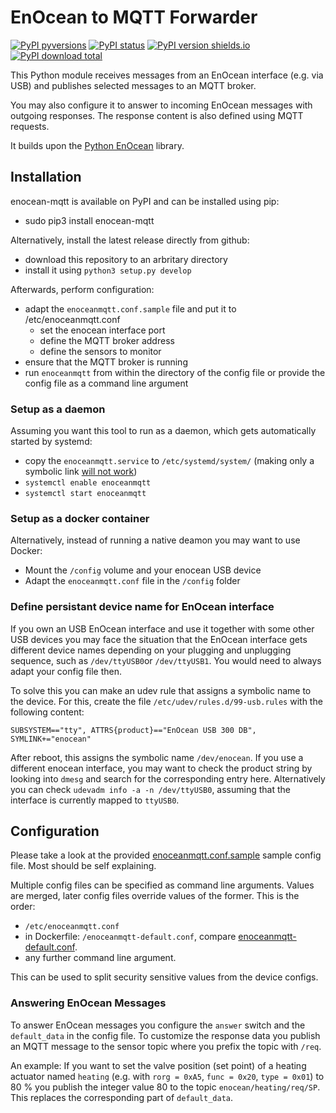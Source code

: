 # EnOcean to MQTT Forwarder #

[![PyPI pyversions](https://img.shields.io/pypi/pyversions/enocean-mqtt.svg)](https://pypi.python.org/pypi/enocean-mqtt/) [![PyPI status](https://img.shields.io/pypi/status/enocean-mqtt.svg)](https://pypi.python.org/pypi/enocean-mqtt/) [![PyPI version shields.io](https://img.shields.io/pypi/v/enocean-mqtt.svg)](https://pypi.python.org/pypi/enocean-mqtt/) [![PyPI download total](https://img.shields.io/pypi/dm/enocean-mqtt.svg)](https://pypi.python.org/pypi/enocean-mqtt/)

This Python module receives messages from an EnOcean interface (e.g. via USB) and publishes selected messages to an MQTT broker.

You may also configure it to answer to incoming EnOcean messages with outgoing responses. The response content is also defined using MQTT requests.

It builds upon the [Python EnOcean](https://github.com/kipe/enocean) library.

## Installation ##

enocean-mqtt is available on PyPI and can be installed using pip:
 - sudo pip3 install enocean-mqtt

Alternatively, install the latest release directly from github:
 - download this repository to an arbritary directory
 - install it using `python3 setup.py develop`

Afterwards, perform configuration:
 - adapt the `enoceanmqtt.conf.sample` file and put it to /etc/enoceanmqtt.conf
   - set the enocean interface port
   - define the MQTT broker address
   - define the sensors to monitor
 - ensure that the MQTT broker is running
 - run `enoceanmqtt` from within the directory of the config file or provide the config file as a command line argument

### Setup as a daemon ###

Assuming you want this tool to run as a daemon, which gets automatically started by systemd:
 - copy the `enoceanmqtt.service` to `/etc/systemd/system/` (making only a symbolic link [will not work](https://bugzilla.redhat.com/show_bug.cgi?id=955379))
 - `systemctl enable enoceanmqtt`
 - `systemctl start enoceanmqtt`

### Setup as a docker container ###

Alternatively, instead of running a native deamon you may want to use Docker:
- Mount the `/config` volume and your enocean USB device
- Adapt the `enoceanmqtt.conf` file in the `/config` folder

### Define persistant device name for EnOcean interface ###

If you own an USB EnOcean interface and use it together with some other USB devices you may face the situation that the EnOcean interface gets different device names depending on your plugging and unplugging sequence, such as `/dev/ttyUSB0`or `/dev/ttyUSB1`. You would need to always adapt your config file then.

To solve this you can make an udev rule that assigns a symbolic name to the device. For this, create the file `/etc/udev/rules.d/99-usb.rules` with the following content:

`SUBSYSTEM=="tty", ATTRS{product}=="EnOcean USB 300 DB", SYMLINK+="enocean"`

After reboot, this assigns the symbolic name `/dev/enocean`. If you use a different enocean interface, you may want to check the product string by looking into `dmesg` and search for the corresponding entry here. Alternatively you can check `udevadm info -a -n /dev/ttyUSB0`, assuming that the interface is currently mapped to `ttyUSB0`.

## Configuration ##

Please take a look at the provided [enoceanmqtt.conf.sample](enoceanmqtt.conf.sample) sample config file. Most should be self explaining.

Multiple config files can be specified as command line arguments. Values are merged, later config files override values of the former. This is the order:

* `/etc/enoceanmqtt.conf`
* in Dockerfile: `/enoceanmqtt-default.conf`, compare [enoceanmqtt-default.conf](enoceanmqtt-default.conf).
* any further command line argument.

This can be used to split security sensitive values from the device configs.

### Answering EnOcean Messages ###

To answer EnOcean messages you configure the `answer` switch and the `default_data` in the config file. To customize the response data you publish an MQTT message to the sensor topic where you prefix the topic with `/req`.

An example: If you want to set the valve position (set point) of a heating actuator named `heating` (e.g. with `rorg = 0xA5`, `func = 0x20`, `type = 0x01`) to 80 % you publish the integer value 80 to the topic `enocean/heating/req/SP`. This replaces the corresponding part of `default_data`.
